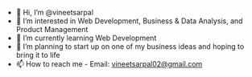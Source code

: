 - 👋 Hi, I’m @vineetsarpal
- 👀 I’m interested in Web Development, Business & Data Analysis, and Product Management 
- 🌱 I’m currently learning Web Development
- 💞️ I’m planning to start up on one of my business ideas and hoping to bring it to life
- 📫 How to reach me - Email: vineetsarpal02@gmail.com

<!---
vineetsarpal/vineetsarpal is a ✨ special ✨ repository because its `README.md` (this file) appears on your GitHub profile.
You can click the Preview link to take a look at your changes.
--->
